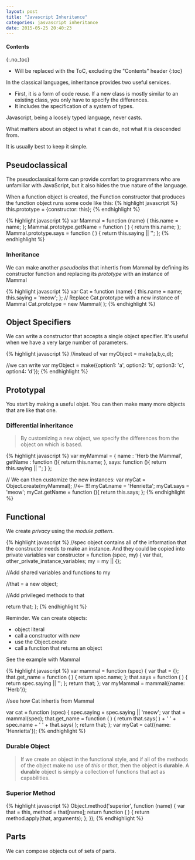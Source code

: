 ```yaml
---
layout: post
title: "Javascript Inheritance"
categories: jasvascript inheritance
date: 2015-05-25 20:40:23
---
```


#### Contents
{:.no_toc}

* Will be replaced with the ToC, excluding the "Contents" header
{:toc}

In the classical languages, inheritance provides two useful services. 

* First, it is a form of code reuse. If a new class is mostly similar to an existing
class, you only have to specify the differences.
* It includes the specification of a system of types.

Javascript, being a loosely typed language, never casts.

What matters about an object is what it can do, not what it is descended from.

It is usually best to keep it simple.

## Pseudoclassical

The pseudoclassical form can provide comfort to programmers who are unfamiliar with JavaScript, but it also hides the true nature of the language.

When a function object is created, the Function constructor that produces the function object runs some code like this:
{% highlight javascript %}
this.prototype = {constructor: this};
{% endhighlight %}

{% highlight javascript %}
var Mammal = function (name) {
	this.name = name;
};
Mammal.prototype.getName = function ( ) {
	return this.name;
};
Mammal.prototype.says = function ( ) {
	return this.saying || '';
};
{% endhighlight %}

### Inheritance

We can make another *pseudoclas* that inhertis from Mammal by defining its constructor function and replacing its *prototype* with an instance of Mammal

{% highlight javascript %}
var Cat = function (name) {
	this.name = name;
	this.saying = 'meow';
};
// Replace Cat.prototype with a new instance of Mammal
Cat.prototype = new Mammal( );
{% endhighlight %}

## Object Specifiers

We can write a constructor that accepts a single object specifier. It's useful when we have a very large number of parameters.

{% highlight javascript %}
//instead of
var myObject = make(a,b,c,d);

//we can write
var myObject = make({option1: 'a', option2: 'b', option3: 'c', option4: 'd'});
{% endhighlight %}

## Prototypal

You start by making a useful objet. You can then make many more objects that are like that one.

### Differential inheritance

> By customizing a new object, we specify the differences from the object on which is based.

{% highlight javascript %}
var myMammal = {
        name : 'Herb the Mammal',
        getName : function (){
                return this.name;
        },
        says: function (){
                return this.saying || '';
        }
};

// We can then customize the new instances:
var myCat = Object.create(myMammal); //<-- !!!
myCat.name = 'Henrietta';
myCat.says = 'meow';
myCat.getName = function (){
	return this.says;
};
{% endhighlight %}

## Functional 

We create *privacy*  using the *module pattern*.

{% highlight javascript %}
//spec object contains all of the information that the constructor needs to make an instance. And they could be copied into private variables
var constructor = function (spec, my) {
var that, other_private_instance_variables;
my = my || {};

//Add shared variables and functions to my

//that = a new object; 

//Add privileged methods to that

return that;
};
{% endhighlight %}

Reminder. We can create objects:

* object literal
* call a constructor with *new*
* use the Object.create
* call a function that returns an object

See the example with Mammal

{% highlight javascript %}
var mammal = function (spec) {
	var that = {};
	that.get_name = function ( ) {
		return spec.name;
	};
	that.says = function ( ) {
		return spec.saying || '';
	};
	return that;
};
var myMammal = mammal({name: 'Herb'});

//see how Cat inhertis from Mammal

var cat = function (spec) {
	spec.saying = spec.saying || 'meow';
	var that = mammal(spec);
	that.get_name = function ( ) {
		return that.says( ) + ' ' + spec.name + ' ' + that.says( );
	return that;
};
var myCat = cat({name: 'Henrietta'});
{% endhighlight %}

### Durable Object

> If we create an object in the functional style, and if all of the methods of the object make no use of *this* or *that*, then the object is **durable**. A **durable** object is simply a collection of functions that act as capabilities.

### Superior Method

{% highlight javascript %}
Object.method('superior', function (name) {
	var that = this, method = that[name];
	return function ( ) {
		return method.apply(that, arguments);
	};
});
{% endhighlight %}

## Parts

We can compose objects out of sets of parts.